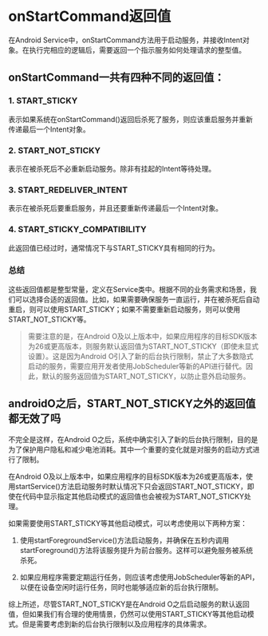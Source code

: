 # onStartCommand返回值

在Android Service中，onStartCommand方法用于启动服务，并接收Intent对象。在执行完相应的逻辑后，需要返回一个指示服务如何处理请求的整型值。

## onStartCommand一共有四种不同的返回值：

### 1. START_STICKY
表示如果系统在onStartCommand()返回后杀死了服务，则应该重启服务并重新传递最后一个Intent对象。

### 2. START_NOT_STICKY
表示在被杀死后不必重新启动服务。除非有挂起的Intent等待处理。

### 3. START_REDELIVER_INTENT
表示在被杀死后要重启服务，并且还要重新传递最后一个Intent对象。

### 4. START_STICKY_COMPATIBILITY
此返回值已经过时，通常情况下与START_STICKY具有相同的行为。

### 总结
这些返回值都是整型常量，定义在Service类中。根据不同的业务需求和场景，我们可以选择合适的返回值。比如，如果需要确保服务一直运行，并在被杀死后自动重启，则可以使用START_STICKY；如果不需要重新启动服务，则可以使用START_NOT_STICKY等。

>需要注意的是，在Android O及以上版本中，如果应用程序的目标SDK版本为26或更高版本，则服务默认返回值为START_NOT_STICKY（即使未显式设置）。这是因为Android O引入了新的后台执行限制，禁止了大多数隐式启动的服务，需要应用开发者使用JobScheduler等新的API进行替代。因此，默认的服务返回值为START_NOT_STICKY，以防止意外启动服务。

## androidO之后，START_NOT_STICKY之外的返回值都无效了吗

不完全是这样，在Android O之后，系统中确实引入了新的后台执行限制，目的是为了保护用户隐私和减少电池消耗。其中一个重要的变化就是对服务的启动方式进行了限制。

在Android O及以上版本中，如果应用程序的目标SDK版本为26或更高版本，使用startService()方法启动服务时默认情况下只会返回START_NOT_STICKY，即使在代码中显示指定其他启动模式的返回值也会被视为START_NOT_STICKY处理。

如果需要使用START_STICKY等其他启动模式，可以考虑使用以下两种方案：

1. 使用startForegroundService()方法启动服务，并确保在五秒内调用startForeground()方法将该服务提升为前台服务。这样可以避免服务被系统杀死。

2. 如果应用程序需要定期运行任务，则应该考虑使用JobScheduler等新的API，以便在设备空闲时运行任务，同时也能够适应新的后台执行限制。

综上所述，尽管START_NOT_STICKY是在Android O之后启动服务的默认返回值，但如果我们有合理的使用情景，仍然可以使用START_STICKY等其他启动模式。但是需要考虑到新的后台执行限制以及应用程序的具体需求。